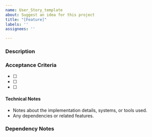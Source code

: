 ```yaml
---
name: User_Story_template
about: Suggest an idea for this project
title: "[Feature]"
labels: ''
assignees: ''

---
```


### Description


### Acceptance Criteria
- [ ] 
- [ ] 
- [ ] 


#### Technical Notes
- Notes about the implementation details, systems, or tools used.
- Any dependencies or related features.

### Dependency Notes
